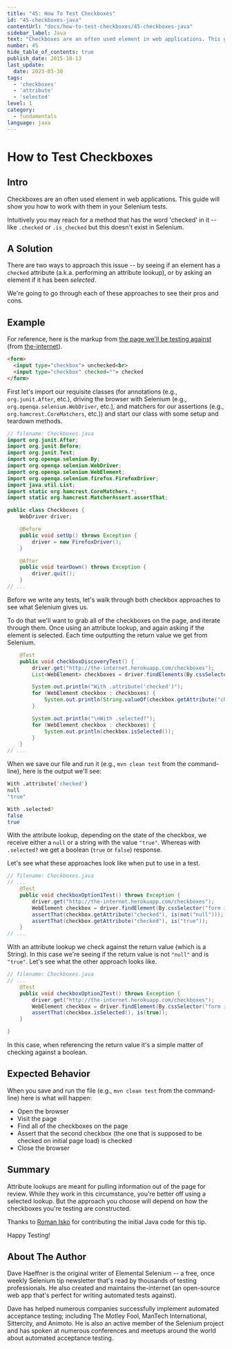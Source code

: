 ```yaml
---
title: "45: How To Test Checkboxes"
id: "45-checkboxes-java"
contentUrl: "docs/how-to-test-checkboxes/45-checkboxes-java"
sidebar_label: Java
text: "Checkboxes are an often used element in web applications. This guide will show you how to work with them in your Selenium tests."
number: 45
hide_table_of_contents: true
publish_date: 2015-10-13
last_update:
  date: 2023-03-30
tags:
  - 'checkboxes'
  - 'attribute'
  - 'selected'
level: 1
category:
  - fundamentals
language: java
---
```


# How to Test Checkboxes

## Intro

Checkboxes are an often used element in web applications. This guide will show you how to work with them in your Selenium tests.

Intuitively you may reach for a method that has the word 'checked' in it -- like `.checked` or `.is_checked` but this doesn't exist in Selenium.

## A Solution

There are two ways to approach this issue -- by seeing if an element has a `checked` attribute (a.k.a. performing an attribute lookup), or by asking an element if it has been _selected_.

We're going to go through each of these approaches to see their pros and cons.

## Example

For reference, here is the markup from [the page we'll be testing against](http://the-internet.herokuapp.com/checkboxes) (from [the-internet](https://github.com/tourdedave/the-internet)).

```html
<form>
  <input type="checkbox"> unchecked<br>
  <input type="checkbox" checked=""> checked
</form>
```

First let's import our requisite classes (for annotations (e.g., `org.junit.After`, etc.), driving the browser with Selenium (e.g., `org.openqa.selenium.WebDriver`, etc.), and matchers for our assertions (e.g., `org.hamcrest.CoreMatchers`, etc.)) and start our class with some setup and teardown methods.

```java
// filename: Checkboxes.java
import org.junit.After;
import org.junit.Before;
import org.junit.Test;
import org.openqa.selenium.By;
import org.openqa.selenium.WebDriver;
import org.openqa.selenium.WebElement;
import org.openqa.selenium.firefox.FirefoxDriver;
import java.util.List;
import static org.hamcrest.CoreMatchers.*;
import static org.hamcrest.MatcherAssert.assertThat;

public class Checkboxes {
    WebDriver driver;

    @Before
    public void setUp() throws Exception {
        driver = new FirefoxDriver();
    }

    @After
    public void tearDown() throws Exception {
        driver.quit();
    }
// ...
```

Before we write any tests, let's walk through both checkbox approaches to see what Selenium gives us.

To do that we'll want to grab all of the checkboxes on the page, and iterate through them. Once using an attribute lookup, and again asking if the element is selected. Each time outputting the return value we get from Selenium.

```java
    @Test
    public void checkboxDiscoveryTest() {
        driver.get("http://the-internet.herokuapp.com/checkboxes");
        List<WebElement> checkboxes = driver.findElements(By.cssSelector("input[type='checkbox']"));

        System.out.println("With .attribute('checked')");
        for (WebElement checkbox : checkboxes) {
            System.out.println(String.valueOf(checkbox.getAttribute("checked")));
        }

        System.out.println("\nWith .selected?");
        for (WebElement checkbox : checkboxes) {
            System.out.println(checkbox.isSelected());
        }
    }
// ...
```

When we save our file and run it (e.g., `mvn clean test` from the command-line), here is the output we'll see:

```sh
With .attribute('checked')
null
"true"

With .selected?
false
true
```

With the attribute lookup, depending on the state of the checkbox, we receive either a `null` or a string with the value `"true"`. Whereas with `.selected?` we get a boolean (`true` or `false`) response.

Let's see what these approaches look like when put to use in a test.

```java
// filename: Checkboxes.java
// ...
    @Test
    public void checkboxOption1Test() throws Exception {
        driver.get("http://the-internet.herokuapp.com/checkboxes");
        WebElement checkbox = driver.findElement(By.cssSelector("form input:nth-of-type(2)"));
        assertThat(checkbox.getAttribute("checked"), is(not("null")));
        assertThat(checkbox.getAttribute("checked"), is("true"));
    }
// ...
```

With an attribute lookup we check against the return value (which is a String). In this case we're seeing if the return value is not `"null"` and is `"true"`. Let's see what the other approach looks like.

```java
// filename: Checkboxes.java
// ...
    @Test
    public void checkboxOption2Test() throws Exception {
        driver.get("http://the-internet.herokuapp.com/checkboxes");
        WebElement checkbox = driver.findElement(By.cssSelector("form input:nth-of-type(2)"));
        assertThat(checkbox.isSelected(), is(true));
    }

}
```

In this case, when referencing the return value it's a simple matter of checking against a boolean.


## Expected Behavior

When you save and run the file (e.g., `mvn clean test` from the command-line) here is what will happen:

+ Open the browser
+ Visit the page
+ Find all of the checkboxes on the page
+ Assert that the second checkbox (the one that is supposed to be checked on initial page load) is checked
+ Close the browser

## Summary

Attribute lookups are meant for pulling information out of the page for review. While they work in this circumstance, you're better off using a selected lookup. But the approach you choose will depend on how the checkboxes you're testing are constructed. 

Thanks to [Roman Isko](https://github.com/RomanIsko) for contributing the initial Java code for this tip.

Happy Testing!

## About The Author

Dave Haeffner is the original writer of Elemental Selenium -- a free, once weekly Selenium tip newsletter that's read by thousands of testing professionals. He also created and maintains the-internet (an open-source web app that's perfect for writing automated tests against).

Dave has helped numerous companies successfully implement automated acceptance testing; including The Motley Fool, ManTech International, Sittercity, and Animoto. He is also an active member of the Selenium project and has spoken at numerous conferences and meetups around the world about automated acceptance testing.